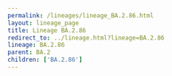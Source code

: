 ```yaml
---
permalink: /lineages/lineage_BA.2.86.html
layout: lineage_page
title: Lineage BA.2.86
redirect_to: ../lineage.html?lineage=BA.2.86
lineage: BA.2.86
parent: BA.2
children: ['BA.2.86']
---
```

